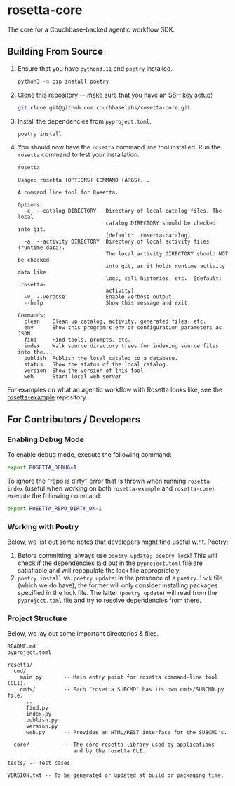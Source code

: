 # rosetta-core

The core for a Couchbase-backed agentic workflow SDK.

## Building From Source

1. Ensure that you have `python3.11` and `poetry` installed.
   ```bash
   python3 -m pip install poetry
   ```
2. Clone this repository -- make sure that you have an SSH key setup!
   ```bash
   git clone git@github.com:couchbaselabs/rosetta-core.git
   ```
3. Install the dependencies from `pyproject.toml`.
   ```bash
   poetry install
   ```
4. You should now have the `rosetta` command line tool installed.
   Run the `rosetta` command to test your installation.
   ```bash
   rosetta
   ```
   ```
   Usage: rosetta [OPTIONS] COMMAND [ARGS]...

   A command line tool for Rosetta.

   Options:
     -c, --catalog DIRECTORY   Directory of local catalog files. The local
                               catalog DIRECTORY should be checked into git.
                               [default: .rosetta-catalog]
     -a, --activity DIRECTORY  Directory of local activity files (runtime data).
                               The local activity DIRECTORY should NOT be checked
                               into git, as it holds runtime activity data like
                               logs, call histories, etc.  [default: .rosetta-
                               activity]
     -v, --verbose             Enable verbose output.
     --help                    Show this message and exit.

   Commands:
     clean    Clean up catalog, activity, generated files, etc.
     env      Show this program's env or configuration parameters as JSON.
     find     Find tools, prompts, etc.
     index    Walk source directory trees for indexing source files into the...
     publish  Publish the local catalog to a database.
     status   Show the status of the local catalog.
     version  Show the version of this tool.
     web      Start local web server.
   ```

For examples on what an agentic workflow with Rosetta looks like, see
the [rosetta-example](https://github.com/couchbaselabs/rosetta-example) repository.

## For Contributors / Developers

### Enabling Debug Mode

To enable debug mode, execute the following command:

```bash
export ROSETTA_DEBUG=1
```

To ignore the "repo is dirty" error that is thrown when running `rosetta index` (useful when working on both
`rosetta-example` and `rosetta-core`), execute the following command:

```bash
export ROSETTA_REPO_DIRTY_OK=1
```

### Working with Poetry

Below, we list out some notes that developers might find useful w.r.t. Poetry:

1. Before committing, always use `poetry update; poetry lock`!
   This will check if the dependencies laid out in the `pyproject.toml` file are satisfiable and will repopulate the
   lock file appropriately.
2. `poetry install` vs. `poetry update`: in the presence of a `poetry.lock` file (which we do have), the former will
   only consider installing packages specified in the lock file.
   The latter (`poetry update`) will read from the `pyproject.toml` file and try to resolve dependencies from there.

### Project Structure

Below, we lay out some important directories & files.

```
README.md
pyproject.toml

rosetta/
  cmd/
    main.py       -- Main entry point for rosetta command-line tool (CLI).
    cmds/         -- Each "rosetta SUBCMD" has its own cmds/SUBCMD.py file.
      ...
      find.py
      index.py
      publish.py
      version.py
      web.py      -- Provides an HTML/REST interface for the SUBCMD's.

  core/           -- The core rosetta library used by applications
                     and by the rosetta CLI.

tests/ -- Test cases.

VERSION.txt -- To be generated or updated at build or packaging time.
```
